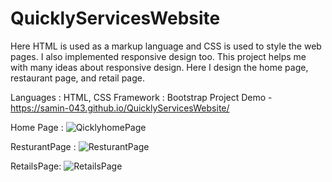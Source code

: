 # QuicklyServicesWebsite

Here HTML is used as a markup language and CSS is used to style the web pages. I also implemented responsive design too. This project helps me with many ideas about responsive design. Here I design the home page, restaurant page, and retail page.
 
Languages : HTML, CSS
Framework : Bootstrap
Project Demo - https://samin-043.github.io/QuicklyServicesWebsite/

Home Page :
![QicklyhomePage](https://user-images.githubusercontent.com/48744887/227030590-37ba3756-722a-477a-875e-0e59e4007476.png)

ResturantPage : 
![ResturantPage](https://user-images.githubusercontent.com/48744887/227031028-82ccb163-bff3-463c-852e-dce838e53126.png)

RetailsPage:
![RetailsPage](https://user-images.githubusercontent.com/48744887/227031354-f8dd81ad-75b5-4fd2-9f01-d5ea5d13a2f4.png)
